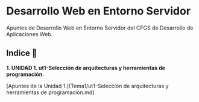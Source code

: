 # Desarrollo Web en Entorno Servidor

Apuntes de Desarrollo Web en Entorno Servidor del CFGS de Desarrollo de Aplicaciones Web.

## Indice 🚀

**1. UNIDAD 1. ut1-Selección de arquitecturas y herramientas de programación.**

  [Apuntes de la Unidad 1.](Tema1/ut1-Selección de arquitecturas y herramientas de programacion.md)
  


